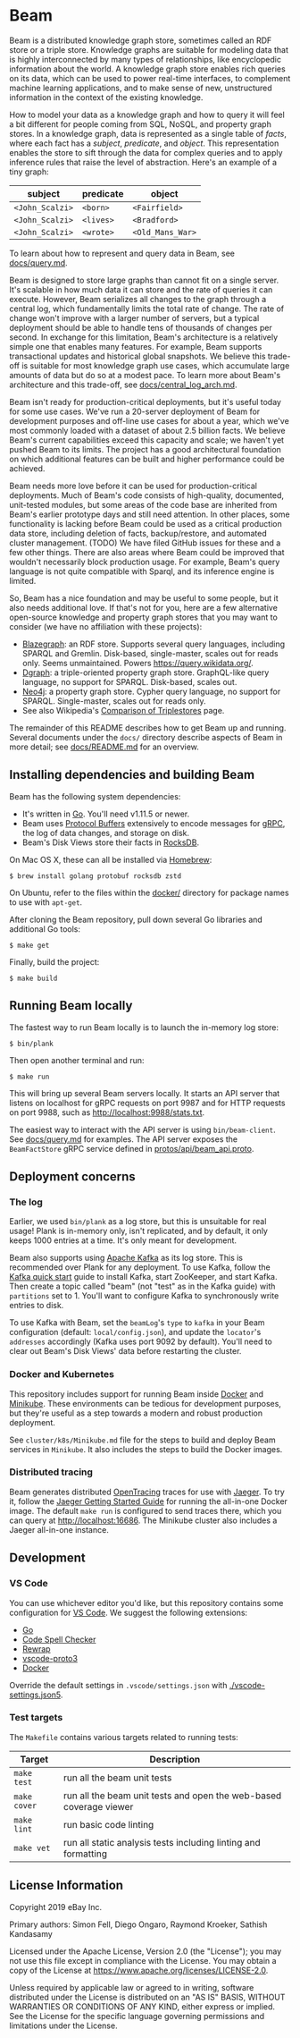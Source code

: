 # Beam

Beam is a distributed knowledge graph store, sometimes called an RDF store or a
triple store. Knowledge graphs are suitable for modeling data that is highly
interconnected by many types of relationships, like encyclopedic information
about the world. A knowledge graph store enables rich queries on its data, which
can be used to power real-time interfaces, to complement machine learning
applications, and to make sense of new, unstructured information in the context
of the existing knowledge.

How to model your data as a knowledge graph and how to query it will feel a bit
different for people coming from SQL, NoSQL, and property graph stores. In a
knowledge graph, data is represented as a single table of *facts*, where each
fact has a *subject*, *predicate*, and *object*. This representation enables the
store to sift through the data for complex queries and to apply inference rules
that raise the level of abstraction. Here's an example of a tiny graph:

subject         | predicate | object
----------------|-----------|-----------------
`<John_Scalzi>` | `<born>`  | `<Fairfield>`
`<John_Scalzi>` | `<lives>` | `<Bradford>`
`<John_Scalzi>` | `<wrote>` | `<Old_Mans_War>`

To learn about how to represent and query data in Beam, see
[docs/query.md](docs/query.md).

Beam is designed to store large graphs than cannot fit on a single server. It's
scalable in how much data it can store and the rate of queries it can execute.
However, Beam serializes all changes to the graph through a central log, which
fundamentally limits the total rate of change. The rate of change won't improve
with a larger number of servers, but a typical deployment should be able to
handle tens of thousands of changes per second. In exchange for this limitation,
Beam's architecture is a relatively simple one that enables many features. For
example, Beam supports transactional updates and historical global snapshots. We
believe this trade-off is suitable for most knowledge graph use cases, which
accumulate large amounts of data but do so at a modest pace. To learn more about
Beam's architecture and this trade-off, see
[docs/central_log_arch.md](docs/central_log_arch.md).

Beam isn't ready for production-critical deployments, but it's useful today for
some use cases. We've run a 20-server deployment of Beam for development
purposes and off-line use cases for about a year, which we've most commonly
loaded with a dataset of about 2.5 billion facts. We believe Beam's current
capabilities exceed this capacity and scale; we haven't yet pushed Beam to its
limits. The project has a good architectural foundation on which additional
features can be built and higher performance could be achieved.

Beam needs more love before it can be used for production-critical deployments.
Much of Beam's code consists of high-quality, documented, unit-tested modules,
but some areas of the code base are inherited from Beam's earlier prototype days
and still need attention. In other places, some functionality is lacking before
Beam could be used as a critical production data store, including deletion of
facts, backup/restore, and automated cluster management. (TODO) We have filed
GitHub issues for these and a few other things. There are also areas where Beam
could be improved that wouldn't necessarily block production usage. For example,
Beam's query language is not quite compatible with Sparql, and its inference
engine is limited.

So, Beam has a nice foundation and may be useful to some people, but it also
needs additional love. If that's not for you, here are a few alternative
open-source knowledge and property graph stores that you may want to consider
(we have no affiliation with these projects):

- [Blazegraph](https://github.com/blazegraph/database): an RDF store. Supports
  several query languages, including SPARQL and Gremlin. Disk-based,
  single-master, scales out for reads only. Seems unmaintained. Powers
  <https://query.wikidata.org/>.
- [Dgraph](https://github.com/dgraph-io/dgraph): a triple-oriented property
  graph store. GraphQL-like query language, no support for SPARQL. Disk-based,
  scales out.
- [Neo4j](https://github.com/neo4j/neo4j): a property graph store. Cypher query
  language, no support for SPARQL. Single-master, scales out for reads only.
- See also Wikipedia's
  [Comparison of Triplestores](https://en.wikipedia.org/wiki/Comparison_of_triplestores)
  page.

The remainder of this README describes how to get Beam up and running. Several
documents under the `docs/` directory describe aspects of Beam in more
detail; see [docs/README.md](docs/README.md) for an overview.

## Installing dependencies and building Beam

Beam has the following system dependencies:
 - It's written in [Go](https://golang.org/). You'll need v1.11.5 or newer.
 - Beam uses [Protocol Buffers](https://developers.google.com/protocol-buffers/)
   extensively to encode messages for [gRPC](https://grpc.io/), the log of data
   changes, and storage on disk.
 - Beam's Disk Views store their facts in [RocksDB](https://rocksdb.org/).

On Mac OS X, these can all be installed via [Homebrew](https://brew.sh/):

	$ brew install golang protobuf rocksdb zstd

On Ubuntu, refer to the files within the [docker/](docker/) directory for
package names to use with `apt-get`.

After cloning the Beam repository, pull down several Go libraries and additional
Go tools:

	$ make get

Finally, build the project:

	$ make build

## Running Beam locally

The fastest way to run Beam locally is to launch the in-memory log store:

	$ bin/plank

Then open another terminal and run:

	$ make run

This will bring up several Beam servers locally. It starts an API server that
listens on localhost for gRPC requests on port 9987 and for HTTP requests on
port 9988, such as <http://localhost:9988/stats.txt>.

The easiest way to interact with the API server is using `bin/beam-client`. See
[docs/query.md](docs/query.md) for examples. The API server exposes the
`BeamFactStore` gRPC service defined in
[protos/api/beam_api.proto](protos/api/beam_api.proto).

## Deployment concerns

### The log

Earlier, we used `bin/plank` as a log store, but this is unsuitable for real
usage! Plank is in-memory only, isn't replicated, and by default, it only
keeps 1000 entries at a time. It's only meant for development.

Beam also supports using [Apache Kafka](https://kafka.apache.org/) as its log
store. This is recommended over Plank for any deployment. To use Kafka, follow the
[Kafka quick start](https://kafka.apache.org/quickstart) guide to install
Kafka, start ZooKeeper, and start Kafka. Then create a topic called "beam"
(not "test" as in the Kafka guide) with `partitions` set to 1. You'll want to
configure Kafka to synchronously write entries to disk.

To use Kafka with Beam, set the `beamLog`'s `type` to `kafka` in your Beam
configuration (default: `local/config.json`), and update the `locator`'s
`addresses` accordingly (Kafka uses port 9092 by default). You'll need to clear
out Beam's Disk Views' data before restarting the cluster.

### Docker and Kubernetes

This repository includes support for running Beam inside
[Docker](https://www.docker.com/) and
[Minikube](https://kubernetes.io/docs/setup/minikube/). These environments can
be tedious for development purposes, but they're useful as a step towards a
modern and robust production deployment.

See `cluster/k8s/Minikube.md` file for the steps to build and deploy Beam
services in `Minikube`. It also includes the steps to build the Docker images.

### Distributed tracing

Beam generates distributed [OpenTracing](https://opentracing.io/) traces for use
with [Jaeger](https://www.jaegertracing.io/). To try it, follow the
[Jaeger Getting Started Guide](https://www.jaegertracing.io/docs/getting-started/#all-in-one-docker-image)
for running the all-in-one Docker image. The default `make run` is configured to
send traces there, which you can query at <http://localhost:16686>. The Minikube
cluster also includes a Jaeger all-in-one instance.

## Development

### VS Code

You can use whichever editor you'd like, but this repository contains some
configuration for [VS Code](https://code.visualstudio.com/Download). We
suggest the following extensions:
 - [Go](https://marketplace.visualstudio.com/items?itemName=ms-vscode.Go)
 - [Code Spell Checker](https://marketplace.visualstudio.com/items?itemName=streetsidesoftware.code-spell-checker)
 - [Rewrap](https://marketplace.visualstudio.com/items?itemName=stkb.rewrap)
 - [vscode-proto3](https://marketplace.visualstudio.com/items?itemName=zxh404.vscode-proto3)
 - [Docker](https://marketplace.visualstudio.com/items?itemName=PeterJausovec.vscode-docker)

Override the default settings in `.vscode/settings.json` with
[./vscode-settings.json5](./vscode-settings.json5).

### Test targets

The `Makefile` contains various targets related to running tests:

Target       | Description
------------ | -----------
`make test`  | run all the beam unit tests
`make cover` | run all the beam unit tests and open the web-based coverage viewer
`make lint`  | run basic code linting
`make vet`   | run all static analysis tests including linting and formatting

## License Information

Copyright 2019 eBay Inc.

Primary authors: Simon Fell, Diego Ongaro, Raymond Kroeker, Sathish Kandasamy

Licensed under the Apache License, Version 2.0 (the "License"); you may not use
this file except in compliance with the License. You may obtain a copy of the
License at <https://www.apache.org/licenses/LICENSE-2.0>.

Unless required by applicable law or agreed to in writing, software distributed
under the License is distributed on an "AS IS" BASIS, WITHOUT WARRANTIES OR
CONDITIONS OF ANY KIND, either express or implied. See the License for the
specific language governing permissions and limitations under the License.
